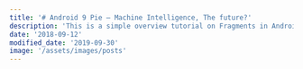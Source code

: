 ```yaml
---
title: '# Android 9 Pie – Machine Intelligence, The future?'
description: 'This is a simple overview tutorial on Fragments in Android - Android Studio Fragments - FragmentManager - Android Fragments Tutorial - Android Programming'
date: '2018-09-12'
modified_date: '2019-09-30'
image: '/assets/images/posts'
---
```

